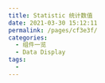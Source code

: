 ```yaml
---
title: Statistic 统计数值
date: 2021-03-30 15:12:11
permalink: /pages/cf3e3f/
categories:
  - 组件一览
  - Data Display
tags:
  - 
---
```

